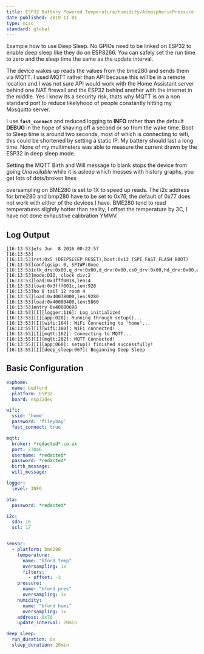 ```yaml
---
title: ESP32 Battery Powered Temperature/Humidity/AtmosphericPressure
date-published: 2019-11-01
type: misc
standard: global
---
```

Example how to use Deep Sleep. No GPIOs need to be linked on ESP32 to enable deep sleep like they do on ESP8266. You can safely set the run time to zero and the sleep time the same as the update interval. 

The device wakes up reads the values from the bme280 and sends them via MQTT. I used MQTT rather than API because this will be in a remote location and I was not sure API would work with the Home Assistant server behind one NAT firewall and the ESP32 behind another with the internet in the middle. Yes I know its a security risk, thats why MQTT is on a non standard port to reduce likelyhood of people constantly hitting my Mosquitto server.

I use **`fast_connect`** and reduced logging to **INFO** rather than the default **DEBUG**  in the hope of shaving off a second or so from the wake time. Boot to Sleep time is around two seconds, most of which is connecting to wifi, this could be shortened by setting a static IP. My battery should last a long time. None of my multimeters was able to measure the current drawn by the ESP32 in deep sleep mode. 

Setting the MQTT Birth and Will message to blank stops the device from going *Unavailable* while it is asleep which messes with history graphs, you get lots of dots/broken lines

oversampling on BME280 is set to 1X to speed up reads. The i2c address for bme280 and bmp280 have to be set to 0x76, the default of 0x77 does not work with either of the devices I have. BME280 tend to read temperatures slightly hotter than reality, I offset the temperature by 3C, I have not done exhaustive calibration YMMV.

## Log Output

```
[16:13:53]ets Jun  8 2016 00:22:57
[16:13:53]
[16:13:53]rst:0x5 (DEEPSLEEP_RESET),boot:0x13 (SPI_FAST_FLASH_BOOT)
[16:13:53]configsip: 0, SPIWP:0xee
[16:13:53]clk_drv:0x00,q_drv:0x00,d_drv:0x00,cs0_drv:0x00,hd_drv:0x00,wp_drv:0x00
[16:13:53]mode:DIO, clock div:2
[16:13:53]load:0x3fff0018,len:4
[16:13:53]load:0x3fff001c,len:928
[16:13:53]ho 0 tail 12 room 4
[16:13:53]load:0x40078000,len:9280
[16:13:53]load:0x40080400,len:5860
[16:13:53]entry 0x40080698
[16:13:53][I][logger:116]: Log initialized
[16:13:53][I][app:028]: Running through setup()...
[16:13:53][I][wifi:164]: WiFi Connecting to 'home'...
[16:13:55][I][wifi:380]: WiFi connected!
[16:13:55][I][mqtt:162]: Connecting to MQTT...
[16:13:55][I][mqtt:202]: MQTT Connected!
[16:13:55][I][app:060]: setup() finished successfully!
[16:13:55][I][deep_sleep:067]: Beginning Deep Sleep
```

## Basic Configuration
```yaml
esphome:
  name: bedford
  platform: ESP32
  board: esp32dev

wifi:
  ssid: 'home'
  password: 'fileybay'
  fast_connect: true

mqtt:
  broker: *redacted*.co.uk
  port: 23046
  username: *redacted*
  password: *redacted*
  birth_message:
  will_message:

logger:
  level: INFO

ota:
  password: *redacted*

i2c:
  sda: 16
  scl: 17


sensor:
  - platform: bme280
    temperature:
      name: "bford temp"
      oversampling: 1x
      filters:
        - offset: -3
    pressure:
      name: "bford pres"
      oversampling: 1x
    humidity:
      name: "bford humi"
      oversampling: 1x
    address: 0x76
    update_interval: 20min

deep_sleep:
  run_duration: 0s
  sleep_duration: 20min

```
